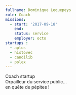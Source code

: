 ```yaml
---
fullname: Dominique Lequepeys
role: Coach
missions:
  - start: '2017-09-18'
    end:
    status: service
    employer: octo
startups :
  - aplus
  - histovec
  - candilib
  - polex
---
```


Coach startup<br>
Orpailleur du service public…<br>
en quête de pépites !
